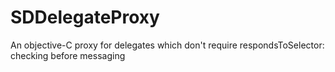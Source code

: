 SDDelegateProxy
===============

An objective-C proxy for delegates which don't require respondsToSelector: checking before messaging
